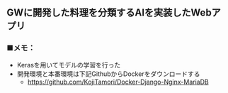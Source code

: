 ## GWに開発した料理を分類するAIを実装したWebアプリ

### ■メモ：
- Kerasを用いてモデルの学習を行った
- 開発環境と本番環境は下記GithubからDockerをダウンロードする
  - https://github.com/KojiTamori/Docker-Django-Nginx-MariaDB
